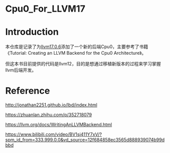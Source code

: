 # Cpu0_For_LLVM17

# Introduction

本仓库是记录了为[llvm17.0.6](https://github.com/llvm/llvm-project/releases/tag/llvmorg-17.0.6)添加了一个新的后端Cpu0，主要参考了书籍《Tutorial: Creating an LLVM Backend for
the Cpu0 Architecture》。

但这本书目前提供的代码是llvm12，目的是想通过移植新版本的过程来学习掌握llvm后端开发。








# Reference

http://jonathan2251.github.io/lbd/index.html

https://zhuanlan.zhihu.com/p/352718079


https://llvm.org/docs/WritingAnLLVMBackend.html


https://www.bilibili.com/video/BV1sj411Y7xV/?spm_id_from=333.999.0.0&vd_source=12f684858ec3565d888939074b99dbbd

